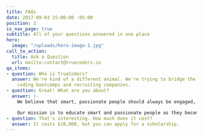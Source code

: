 ```yaml
---
title: FAQs
date: 2017-09-03 15:00:00 -05:00
position: 2
is_nav_page: true
subtitle: All of your questions answered in one place
hero:
  image: "/uploads/hero-image-1.jpg"
call_to_action:
  title: Ask a Question
  url: mailto:contact@truecoders.io
qa_items:
- question: Who is TrueCoders?
  answer: We're kind of a different animal. We're trying to bridge the gap between
    coding bootcamps and recruiting companies.
- question: Great! What are you about?
  answer: |-
    We believe that smart, passionate people should always be engaged, doing what they love to do.

    Our mission is to educate smart and passionate people as they become skilled developers, to keep them engaged working with companies solving real-world problems, and to continue mentoring them as they grow their skill set.
- question: That's interesting. How much does it cost?
  answer: It costs $10,000, but you can apply for a scholarship.
---
```

